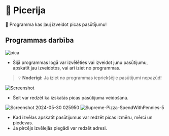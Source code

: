 # :pizza: Picerija

:knife: Programma kas ļauj izveidot picas pasūtījumu!

## Programmas darbība
![pica](https://github.com/EstereVenena/Picerija/assets/165994277/b8603544-b931-4494-bb24-de3c5ad017b1)

 - Šijā programmas logā var izvēlēties vai izveidot junu pasūtijumu, apskatīt jau izveidotos, vai arī iziet no programmas.
> :bulb: **Noderīgi:** Ja iziet no programmas iepriekšējie pasūtījumi nepazūd!

![Screenshot](https://github.com/EstereVenena/Picerija/assets/165994277/379e8547-506d-4ff7-86b7-1b3f04123c9a)

- Šeit var redzēt ka izskatās picas pasūtijuma veidošana.


![Screenshot 2024-05-30 025950](https://github.com/EstereVenena/Picerija/assets/165994277/e7fd070c-0a19-49b6-91ec-b9b204ac2f7b)
![Supreme-Pizza-SpendWithPennies-5](https://github.com/EstereVenena/Picerija/assets/165994277/19d14bc2-a37f-4b68-9c48-f39a2df69f31)
- Kad izvēlas apskatīt pasūtijumus var redzēt picas izmēru, mērci un piedevas.
- Ja pircējs izvēlejās piegādi var redzēt adresi.

